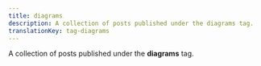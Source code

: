 ```yaml
---
title: diagrams
description: A collection of posts published under the diagrams tag.
translationKey: tag-diagrams
---
```

A collection of posts published under the **diagrams** tag.
